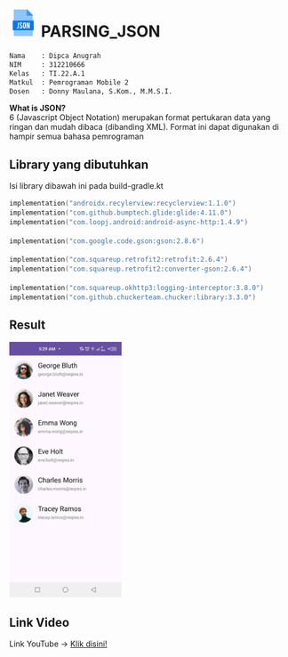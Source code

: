 # **<img src="https://github.com/DipcaAnugrah/PARSING_JSON/blob/main/img/file.png" width=10%> PARSING_JSON**

``` 
Nama    : Dipca Anugrah
NIM     : 312210666
Kelas   : TI.22.A.1
Matkul  : Pemrograman Mobile 2
Dosen   : Donny Maulana, S.Kom., M.M.S.I.
```

**What is JSON?** <br>
6
(Javascript Object Notation) merupakan
format pertukaran data yang ringan dan
mudah dibaca (dibanding XML).
Format ini dapat digunakan di hampir
semua bahasa pemrograman

## **Library yang dibutuhkan**
Isi library dibawah ini pada build-gradle.kt
```kotlin
implementation("androidx.recylerview:recyclerview:1.1.0")
implementation("com.github.bumptech.glide:glide:4.11.0")
implementation("com.loopj.android:android-async-http:1.4.9")

implementation("com.google.code.gson:gson:2.8.6")

implementation("com.squareup.retrofit2:retrofit:2.6.4")
implementation("com.squareup.retrofit2:converter-gson:2.6.4")

implementation("com.squareup.okhttp3:logging-interceptor:3.8.0")
implementation("com.github.chuckerteam.chucker:library:3.3.0")
```

## **Result**
<img src="https://github.com/DipcaAnugrah/PARSING_JSON/blob/main/img/output.jpg" width=40%>

## **Link Video**
Link YouTube -> [Klik disini!](https://www.youtube.com/playlist?list=PLuwZtxdijssLGR17Kz4gg8JU_BN16nmD1)